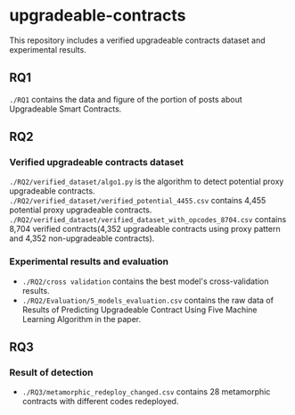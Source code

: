 # upgradeable-contracts
This repository includes a verified upgradeable contracts dataset and experimental results.

## RQ1
`./RQ1` contains the data and figure of the portion of posts about Upgradeable Smart Contracts.

## RQ2
### Verified upgradeable contracts dataset
`./RQ2/verified_dataset/algo1.py` is the algorithm to detect potential proxy upgradeable contracts.
`./RQ2/verified_dataset/verified_potential_4455.csv` contains 4,455 potential proxy upgradeable contracts.
`./RQ2/verified_dataset/verified_dataset_with_opcodes_8704.csv` contains 8,704 verified contracts(4,352 upgradeable contracts using proxy pattern and 4,352 non-upgradeable contracts).

### Experimental results and evaluation
- `./RQ2/cross validation` contains the best model's cross-validation results.
- `./RQ2/Evaluation/5_models_evaluation.csv` contains the raw data of Results of Predicting Upgradeable Contract Using Five Machine Learning Algorithm in the paper.

## RQ3
### Result of detection
- `./RQ3/metamorphic_redeploy_changed.csv` contains 28 metamorphic contracts with different codes redeployed. 
